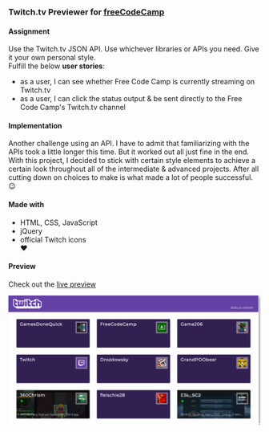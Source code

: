 ### Twitch.tv Previewer for [freeCodeCamp](https://www.freecodecamp.org/challenges/use-the-twitchtv-json-api)

#### Assignment
Use the Twitch.tv JSON API. Use whichever libraries or APIs you need. Give it your own personal style.  
Fulfill the below **user stories**:
- as a user, I can see whether Free Code Camp is currently streaming on Twitch.tv  
- as a user, I can click the status output & be sent directly to the Free Code Camp's Twitch.tv channel  

#### Implementation
Another challenge using an API. I have to admit that familiarizing with the APIs took a little longer this time. But it worked out all just fine in the end. With this project, I decided to stick with certain style elements to achieve a certain look throughout all of the intermediate & advanced projects. After all cutting down on choices to make is what made a lot of people successful. :wink: 

#### Made with
- HTML, CSS, JavaScript  
- jQuery  
- official Twitch icons  
♥

#### Preview

Check out the [live preview](https://miffili.github.io/freeCodeCamp/FED-twitchAPIproject)

![Screenshot of the Twitch Previewer for freeCodeCamp](https://raw.githubusercontent.com/Miffili/freeCodeCamp/eedaa8cedca760d16bab25af598e99035c6ae9fd/FED-twitchAPIproject/preview/2018-02-04%2015_19_17-favorite%20twitch%20channels.png "Screenshot of the Twitch Previewer for freeCodeCamp")

